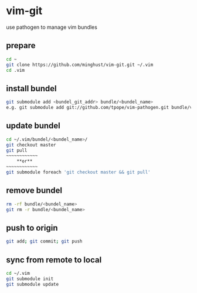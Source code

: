 # vim-git
use pathogen to manage vim bundles

## prepare
```bash
cd ~
git clone https://github.com/minghust/vim-git.git ~/.vim
cd .vim
```
    
## install bundel
```bash
git submodule add <bundel_git_addr> bundle/<bundel_name>
e.g. git submodule add git://github.com/tpope/vim-pathogen.git bundle/vim-pathogen
```

## update bundel
```bash
cd ~/.vim/bundel/<bundel_name>/
git checkout master
git pull
~~~~~~~~~~~~
    **or**    
~~~~~~~~~~~~
git submodule foreach 'git checkout master && git pull'
```

## remove bundel
```bash
rm -rf bundle/<bundel_name>
git rm -r bundle/<bundel_name>
```

## push to origin
```bash
git add; git commit; git push
```

## sync from remote to local
```bash
cd ~/.vim
git submodule init
git submodule update
```
